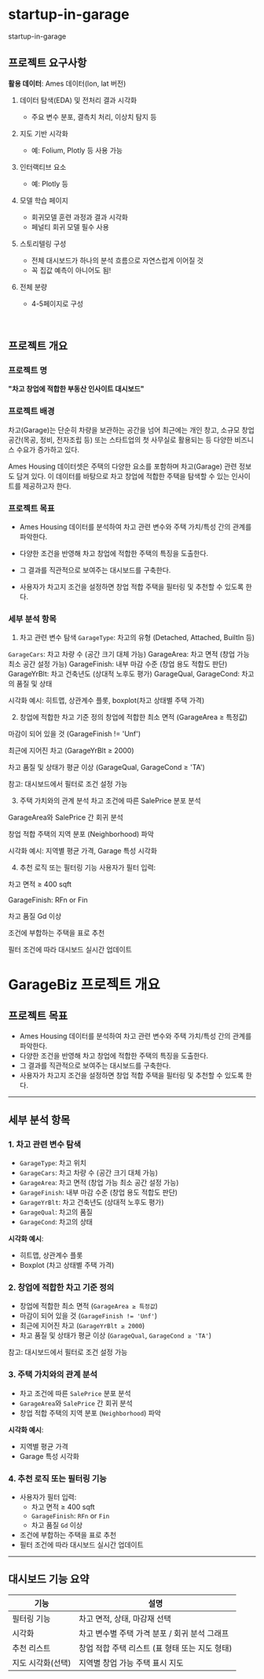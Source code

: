 # startup-in-garage
startup-in-garage

## 프로젝트 요구사항

**활용 데이터**: Ames 데이터(lon, lat 버전)

1. 데이터 탐색(EDA) 및 전처리 결과 시각화

   - 주요 변수 분포, 결측치 처리, 이상치 탐지 등

2. 지도 기반 시각화
   - 예: Folium, Plotly 등 사용 가능
3. 인터랙티브 요소

   - 예: Plotly 등

4. 모델 학습 페이지
   - 회귀모델 훈련 과정과 결과 시각화
   - 페널티 회귀 모델 필수 사용
5. 스토리텔링 구성
   - 전체 대시보드가 하나의 분석 흐름으로 자연스럽게 이어질 것
   - 꼭 집값 예측이 아니어도 됨!
6. 전체 분량
   - 4-5페이지로 구성

<br />

## 프로젝트 개요

### 프로젝트 명
**"차고 창업에 적합한 부동산 인사이트 대시보드"**

### 프로젝트 배경
차고(Garage)는 단순히 차량을 보관하는 공간을 넘어 최근에는 개인 창고, 소규모 창업 공간(목공, 정비, 전자조립 등) 또는 스타트업의 첫 사무실로 활용되는 등 다양한 비즈니스 수요가 증가하고 있다.

Ames Housing 데이터셋은 주택의 다양한 요소를 포함하며 차고(Garage) 관련 정보도 담겨 있다. 이 데이터를 바탕으로 차고 창업에 적합한 주택을 탐색할 수 있는 인사이트를 제공하고자 한다.

### 프로젝트 목표
- Ames Housing 데이터를 분석하여 차고 관련 변수와 주택 가치/특성 간의 관계를 파악한다.

- 다양한 조건을 반영해 차고 창업에 적합한 주택의 특징을 도출한다.

- 그 결과를 직관적으로 보여주는 대시보드를 구축한다.

- 사용자가 차고지 조건을 설정하면 창업 적합 주택을 필터링 및 추천할 수 있도록 한다.

### 세부 분석 항목
1. 차고 관련 변수 탐색
`GarageType`: 차고의 유형 (Detached, Attached, BuiltIn 등)

`GarageCars`: 차고 차량 수 (공간 크기 대체 가능)
GarageArea: 차고 면적 (창업 가능 최소 공간 설정 가능)
GarageFinish: 내부 마감 수준 (창업 용도 적합도 판단)
GarageYrBlt: 차고 건축년도 (상대적 노후도 평가)
GarageQual, GarageCond: 차고의 품질 및 상태

시각화 예시: 히트맵, 상관계수 플롯, boxplot(차고 상태별 주택 가격)

2. 창업에 적합한 차고 기준 정의
창업에 적합한 최소 면적 (GarageArea ≥ 특정값)

마감이 되어 있을 것 (GarageFinish != 'Unf')

최근에 지어진 차고 (GarageYrBlt ≥ 2000)

차고 품질 및 상태가 평균 이상 (GarageQual, GarageCond ≥ 'TA')

참고: 대시보드에서 필터로 조건 설정 가능

3. 주택 가치와의 관계 분석
차고 조건에 따른 SalePrice 분포 분석

GarageArea와 SalePrice 간 회귀 분석

창업 적합 주택의 지역 분포 (Neighborhood) 파악

시각화 예시: 지역별 평균 가격, Garage 특성 시각화

4. 추천 로직 또는 필터링 기능
사용자가 필터 입력:

차고 면적 ≥ 400 sqft

GarageFinish: RFn or Fin

차고 품질 Gd 이상

조건에 부합하는 주택을 표로 추천

필터 조건에 따라 대시보드 실시간 업데이트




# GarageBiz 프로젝트 개요

## 프로젝트 목표
- Ames Housing 데이터를 분석하여 차고 관련 변수와 주택 가치/특성 간의 관계를 파악한다.
- 다양한 조건을 반영해 차고 창업에 적합한 주택의 특징을 도출한다.
- 그 결과를 직관적으로 보여주는 대시보드를 구축한다.
- 사용자가 차고지 조건을 설정하면 창업 적합 주택을 필터링 및 추천할 수 있도록 한다.

---

## 세부 분석 항목

### 1. 차고 관련 변수 탐색
- `GarageType`: 차고 위치 
- `GarageCars`: 차고 차량 수 (공간 크기 대체 가능)
- `GarageArea`: 차고 면적 (창업 가능 최소 공간 설정 가능)
- `GarageFinish`: 내부 마감 수준 (창업 용도 적합도 판단)
- `GarageYrBlt`: 차고 건축년도 (상대적 노후도 평가)
- `GarageQual`: 차고의 품질
- `GarageCond`: 차고의 상태

**시각화 예시**:
- 히트맵, 상관계수 플롯
- Boxplot (차고 상태별 주택 가격)

### 2. 창업에 적합한 차고 기준 정의
- 창업에 적합한 최소 면적 (`GarageArea ≥ 특정값`)
- 마감이 되어 있을 것 (`GarageFinish != 'Unf'`)
- 최근에 지어진 차고 (`GarageYrBlt ≥ 2000`)
- 차고 품질 및 상태가 평균 이상 (`GarageQual`, `GarageCond ≥ 'TA'`)

참고: 대시보드에서 필터로 조건 설정 가능

### 3. 주택 가치와의 관계 분석
- 차고 조건에 따른 `SalePrice` 분포 분석
- `GarageArea`와 `SalePrice` 간 회귀 분석
- 창업 적합 주택의 지역 분포 (`Neighborhood`) 파악

**시각화 예시**:
- 지역별 평균 가격
- Garage 특성 시각화

### 4. 추천 로직 또는 필터링 기능
- 사용자가 필터 입력:
  - 차고 면적 ≥ 400 sqft
  - `GarageFinish`: `RFn` or `Fin`
  - 차고 품질 `Gd` 이상
- 조건에 부합하는 주택을 표로 추천
- 필터 조건에 따라 대시보드 실시간 업데이트

---

## 대시보드 기능 요약

| 기능         | 설명 |
|--------------|------|
| 필터링 기능   | 차고 면적, 상태, 마감재 선택 |
| 시각화       | 차고 변수별 주택 가격 분포 / 회귀 분석 그래프 |
| 추천 리스트   | 창업 적합 주택 리스트 (표 형태 또는 지도 형태) |
| 지도 시각화(선택) | 지역별 창업 가능 주택 표시 지도 |
